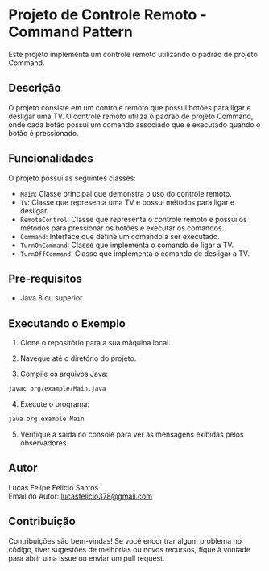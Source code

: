 # Projeto de Controle Remoto - Command Pattern

Este projeto implementa um controle remoto utilizando o padrão de projeto Command.

## Descrição

O projeto consiste em um controle remoto que possui botões para ligar e desligar uma TV. O controle remoto utiliza o padrão de projeto Command, onde cada botão possui um comando associado que é executado quando o botão é pressionado.

## Funcionalidades

O projeto possui as seguintes classes:

- `Main`: Classe principal que demonstra o uso do controle remoto.
- `TV`: Classe que representa uma TV e possui métodos para ligar e desligar.
- `RemoteControl`: Classe que representa o controle remoto e possui os métodos para pressionar os botões e executar os comandos.
- `Command`: Interface que define um comando a ser executado.
- `TurnOnCommand`: Classe que implementa o comando de ligar a TV.
- `TurnOffCommand`: Classe que implementa o comando de desligar a TV.

## Pré-requisitos

- Java 8 ou superior.

## Executando o Exemplo

1. Clone o repositório para a sua máquina local.

2. Navegue até o diretório do projeto.

3. Compile os arquivos Java:

```bash
javac org/example/Main.java
```

4. Execute o programa:

```bash
java org.example.Main
```

5. Verifique a saída no console para ver as mensagens exibidas pelos observadores.

## Autor

Lucas Felipe Felicio Santos <br>
Email do Autor: lucasfelicio378@gmail.com

## Contribuição

Contribuições são bem-vindas! Se você encontrar algum problema no código, tiver sugestões de melhorias ou novos
recursos, fique à vontade para abrir uma issue ou enviar um pull request.